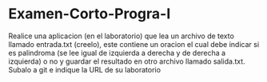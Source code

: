 # Examen-Corto-Progra-I
Realice una aplicacion (en el laboratorio) que lea un archivo de texto llamado entrada.txt (creelo), este contiene un oracion el cual debe indicar si es palindroma (se lee igual de izquierda a derecha y de derecha a izquierda) o no y guardar el resultado en otro archivo llamado salida.txt. Subalo a git e indique la URL de su laboratorio
